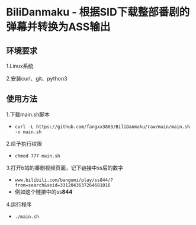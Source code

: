# BiliDanmaku - 根据SID下载整部番剧的弹幕并转换为ASS输出
## 环境要求
1.Linux系统

2.安装curl、git、python3
## 使用方法
1.下载main.sh脚本
  - ```curl -L https://github.com/fangxx3863/BiliDanmaku/raw/main/main.sh -o main.sh```
  
2.给予执行权限
  - ```chmod 777 main.sh```
  
3.打开b站的番剧视频页面，记下链接中ss后的数字
  - ```www.bilibili.com/bangumi/play/ss844/?from=search&seid=3312043637264681016```
  - 例如这个链接中的ss**844** 

4.运行程序
  - ```./main.sh```
  

